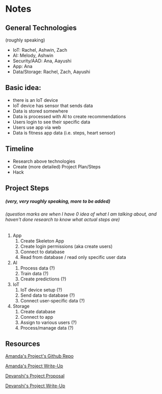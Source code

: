# Notes 

## General Technologies
(roughly speaking)
- IoT: Rachel, Ashwin, Zach
- AI: Melody, Ashwin
- Security/AAD: Ana, Aayushi
- App: Ana
- Data/Storage: Rachel, Zach, Aayushi

## Basic idea:
- there is an IoT device
- IoT device has sensor that sends data
- Data is stored somewhere
- Data is processed with AI to create recommendations
- Users login to see their specific data
- Users use app via web
- Data is fitness app data (i.e. steps, heart sensor)

## Timeline
- Research above technologies
- Create (more detailed) Project Plan/Steps
- Hack

## Project Steps
##### (very, very roughly speaking, more to be added)
###### (question marks are when I have 0 idea of what I am talking about, and haven't done research to know what actual steps are)
1. App
    1. Create Skeleton App
    2. Create login permissions (aka create users)
    3. Connect to database
    4. Read from database / read only specific user data
2. AI
    1. Process data (?)
    2. Train data (?)
    3. Create predictions (?)
3. IoT
    1. IoT device setup (?)
    2. Send data to database (?)
    3. Connect user-specific data (?)
4. Storage
    1. Create database
    2. Connect to app
    3. Assign to various users (?)
    4. Process/manage data (?)

## Resources
[Amanda's Project's Github Repo](https://github.com/wongamanda/image-captioning)

[Amanda's Project Write-Up](https://towardsdatascience.com/building-a-deep-learning-image-captioning-model-on-azure-b14ce4682fbf)

[Devanshi's Project Proposal](https://microsoft-my.sharepoint.com/:w:/p/dthakar/EeFrZf0ZpdlBlt4MBYVc_1gBspeGARu8fmS8PoOIv08JoA)

[Devanshi's Project Write-Up](https://devanshithakar.medium.com/create-your-own-vehicle-recognition-system-with-azure-custom-vision-7d3ad14fd43)